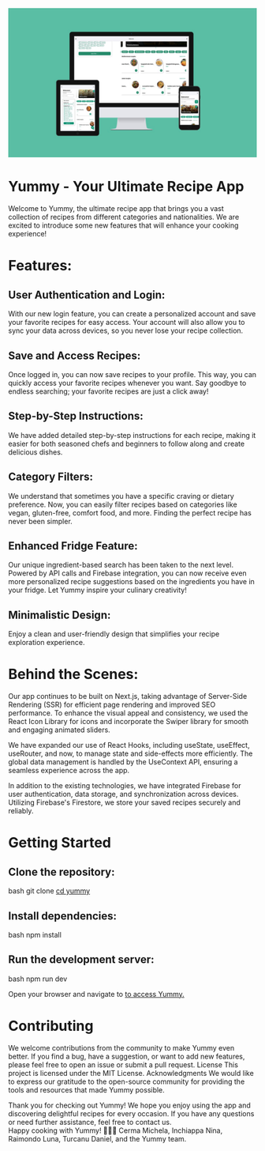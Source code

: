 
<img src="./README/photo_2023-08-02_12-25-51 (2).jpg">

<html>
<body>

<h1>Yummy - Your Ultimate Recipe App</h1>

<p>Welcome to Yummy, the ultimate recipe app that brings you a vast collection of recipes from different categories and nationalities. We are excited to introduce some new features that will enhance your cooking experience!</p>

<h1>Features:</h1>
<p>

<h2>User Authentication and Login:</h2> With our new login feature, you can create a personalized account and save your favorite recipes for easy access. Your account will also allow you to sync your data across devices, so you never lose your recipe collection.

<h2>Save and Access Recipes:</h2> Once logged in, you can now save recipes to your profile. This way, you can quickly access your favorite recipes whenever you want. Say goodbye to endless searching; your favorite recipes are just a click away!

<h2>Step-by-Step Instructions:</h2> We have added detailed step-by-step instructions for each recipe, making it easier for both seasoned chefs and beginners to follow along and create delicious dishes.

<h2>Category Filters:</h2> We understand that sometimes you have a specific craving or dietary preference. Now, you can easily filter recipes based on categories like vegan, gluten-free, comfort food, and more. Finding the perfect recipe has never been simpler.

<h2>Enhanced Fridge Feature:</h2> Our unique ingredient-based search has been taken to the next level. Powered by API calls and Firebase integration, you can now receive even more personalized recipe suggestions based on the ingredients you have in your fridge. Let Yummy inspire your culinary creativity!

<h2>Minimalistic Design:</h2>Enjoy a clean and user-friendly design that simplifies your recipe exploration experience. </p>

<h1>Behind the Scenes:</h1>
<p>
Our app continues to be built on Next.js, taking advantage of Server-Side Rendering (SSR) for efficient page rendering and improved SEO performance. To enhance the visual appeal and consistency, we used the React Icon Library for icons and incorporate the Swiper library for smooth and engaging animated sliders.

We have expanded our use of React Hooks, including useState, useEffect, useRouter, and now, to manage state and side-effects more efficiently. The global data management is handled by the UseContext API, ensuring a seamless experience across the app.

In addition to the existing technologies, we have integrated Firebase for user authentication, data storage, and synchronization across devices. Utilizing Firebase's Firestore, we store your saved recipes securely and reliably.</p>

<h1>Getting Started	</h1>				 						

<h2>Clone the repository:</h2>
<p>
bash
git clone <a href="https://github.com/your-username/yummy.git"> cd yummy </a>
</p>

<h2>Install dependencies:</h2>
<p>
bash
npm install </p>

<h2>Run the development server:</h2>
<p>
bash
npm run dev </p>
<p>
Open your browser and navigate to <a href="http://localhost:3000 "> to access Yummy.</a> 
</p> 

<h1>Contributing</h1>

<p>We welcome contributions from the community to make Yummy even better. If you find a bug, have a suggestion, or want to add new features, please feel free to open an issue or submit a pull request.			
License			
This project is licensed under the MIT License.
Acknowledgments						
We would like to express our gratitude to the open-source community for providing the tools and resources that made Yummy possible.
						
Thank you for checking out Yummy! We hope you enjoy using the app and discovering delightful recipes for every occasion. If you have any questions or need further assistance, feel free to contact us.		
Happy cooking with Yummy! 🍳🍔🍰
Cerma Michela, Inchiappa Nina, Raimondo Luna, Turcanu Daniel, and the Yummy team.</p>
</body>
</html>